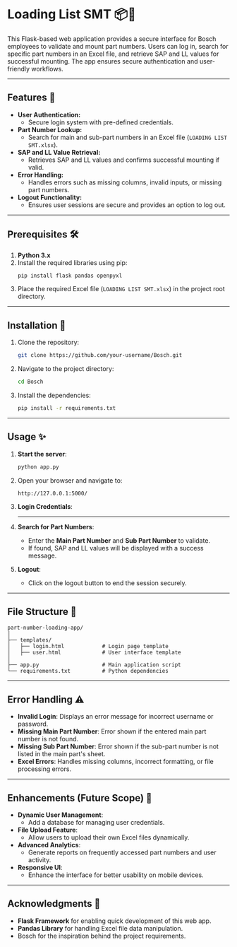 # **Loading List SMT** 📦🔧

This Flask-based web application provides a secure interface for Bosch employees to validate and mount part numbers. Users can log in, search for specific part numbers in an Excel file, and retrieve SAP and LL values for successful mounting. The app ensures secure authentication and user-friendly workflows.

---

## **Features** 🚀

- **User Authentication:** 
  - Secure login system with pre-defined credentials.
- **Part Number Lookup:** 
  - Search for main and sub-part numbers in an Excel file (`LOADING LIST SMT.xlsx`).
- **SAP and LL Value Retrieval:** 
  - Retrieves SAP and LL values and confirms successful mounting if valid.
- **Error Handling:**
  - Handles errors such as missing columns, invalid inputs, or missing part numbers.
- **Logout Functionality:** 
  - Ensures user sessions are secure and provides an option to log out.

---

## **Prerequisites** 🛠️

1. **Python 3.x**
2. Install the required libraries using pip:
   ```bash
   pip install flask pandas openpyxl
   ```
3. Place the required Excel file (`LOADING LIST SMT.xlsx`) in the project root directory.

---

## **Installation** 🔧

1. Clone the repository:
   ```bash
   git clone https://github.com/your-username/Bosch.git
   ```

2. Navigate to the project directory:
   ```bash
   cd Bosch
   ```

3. Install the dependencies:
   ```bash
   pip install -r requirements.txt
   ```

---

## **Usage** ✨

1. **Start the server**:
   ```bash
   python app.py
   ```

2. Open your browser and navigate to:
   ```
   http://127.0.0.1:5000/
   ```

3. **Login Credentials**:
   ****************
   
5. **Search for Part Numbers**:
   - Enter the **Main Part Number** and **Sub Part Number** to validate.
   - If found, SAP and LL values will be displayed with a success message.

6. **Logout**:
   - Click on the logout button to end the session securely.

---

## **File Structure** 📂

```
part-number-loading-app/
│
├── templates/
│   ├── login.html            # Login page template
│   ├── user.html             # User interface template
│
├── app.py                    # Main application script
└── requirements.txt          # Python dependencies
```

---


## **Error Handling** ⚠️

- **Invalid Login**: Displays an error message for incorrect username or password.
- **Missing Main Part Number**: Error shown if the entered main part number is not found.
- **Missing Sub Part Number**: Error shown if the sub-part number is not listed in the main part's sheet.
- **Excel Errors**: Handles missing columns, incorrect formatting, or file processing errors.

---

## **Enhancements (Future Scope)** 🌟

- **Dynamic User Management**:
  - Add a database for managing user credentials.
- **File Upload Feature**:
  - Allow users to upload their own Excel files dynamically.
- **Advanced Analytics**:
  - Generate reports on frequently accessed part numbers and user activity.
- **Responsive UI**:
  - Enhance the interface for better usability on mobile devices.

---


## **Acknowledgments** 🙏

- **Flask Framework** for enabling quick development of this web app.
- **Pandas Library** for handling Excel file data manipulation.
- Bosch for the inspiration behind the project requirements.
